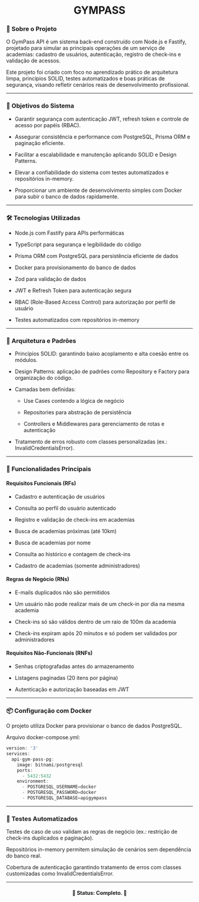 <h1 align="center">GYMPASS</h1>


### 📌 Sobre o Projeto

O GymPass API é um sistema back-end construído com Node.js e Fastify, projetado para simular as principais operações de um serviço de academias: cadastro de usuários, autenticação, registro de check-ins e validação de acessos.

Este projeto foi criado com foco no aprendizado prático de arquitetura limpa, princípios SOLID, testes automatizados e boas práticas de segurança, visando refletir cenários reais de desenvolvimento profissional.

---

### 🎯 Objetivos do Sistema

- Garantir segurança com autenticação JWT, refresh token e controle de acesso por papéis (RBAC).

- Assegurar consistência e performance com PostgreSQL, Prisma ORM e paginação eficiente.

- Facilitar a escalabilidade e manutenção aplicando SOLID e Design Patterns.

- Elevar a confiabilidade do sistema com testes automatizados e repositórios in-memory.

- Proporcionar um ambiente de desenvolvimento simples com Docker para subir o banco de dados rapidamente.

---

### 🛠 Tecnologias Utilizadas

- Node.js com Fastify para APIs performáticas

- TypeScript para segurança e legibilidade do código

- Prisma ORM com PostgreSQL para persistência eficiente de dados

- Docker para provisionamento do banco de dados

- Zod para validação de dados

- JWT e Refresh Token para autenticação segura

- RBAC (Role-Based Access Control) para autorização por perfil de usuário

- Testes automatizados com repositórios in-memory


---

### 📐 Arquitetura e Padrões

- Princípios SOLID: garantindo baixo acoplamento e alta coesão entre os módulos.

- Design Patterns: aplicação de padrões como Repository e Factory para organização do código.

- Camadas bem definidas:

   - Use Cases contendo a lógica de negócio

   - Repositories para abstração de persistência

   - Controllers e Middlewares para gerenciamento de rotas e autenticação

- Tratamento de erros robusto com classes personalizadas (ex.: InvalidCredentialsError).

---

### 🚀 Funcionalidades Principais
#### Requisitos Funcionais (RFs)

- Cadastro e autenticação de usuários

- Consulta ao perfil do usuário autenticado

- Registro e validação de check-ins em academias

- Busca de academias próximas (até 10km)

- Busca de academias por nome

- Consulta ao histórico e contagem de check-ins

- Cadastro de academias (somente administradores)

#### Regras de Negócio (RNs)

- E-mails duplicados não são permitidos

- Um usuário não pode realizar mais de um check-in por dia na mesma academia

- Check-ins só são válidos dentro de um raio de 100m da academia

- Check-ins expiram após 20 minutos e só podem ser validados por administradores

#### Requisitos Não-Funcionais (RNFs)

- Senhas criptografadas antes do armazenamento

- Listagens paginadas (20 itens por página)

- Autenticação e autorização baseadas em JWT

---

### 📦 Configuração com Docker

O projeto utiliza Docker para provisionar o banco de dados PostgreSQL.

Arquivo docker-compose.yml:

```ts
version: '3'
services:
  api-gym-pass-pg:
    image: bitnami/postgresql
    ports:
      - 5432:5432
    environment:
      - POSTGRESQL_USERNAME=docker
      - POSTGRESQL_PASSWORD=docker
      - POSTGRESQL_DATABASE=apigympass
```
	  
---

### 🧪 Testes Automatizados

Testes de caso de uso validam as regras de negócio (ex.: restrição de check-ins duplicados e paginação).

Repositórios in-memory permitem simulação de cenários sem dependência do banco real.

Cobertura de autenticação garantindo tratamento de erros com classes customizadas como InvalidCredentialsError.

---

<h4 align="center"> 
	🚀 Status: Completo. 🚀
</h4>
